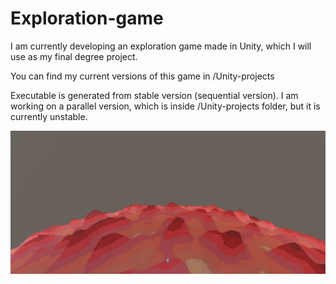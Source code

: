 # Exploration-game
I am currently developing an exploration game made in Unity, which I will use as my final degree project.

You can find my current versions of this game in /Unity-projects

Executable is generated from stable version (sequential version). I am working on a parallel version, which is inside /Unity-projects folder, but it is currently unstable.

![Screenshot](image.PNG)

